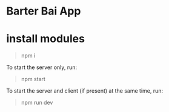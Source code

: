 # Barter Bai App

# install modules

> npm i

To start the server only, run:

> npm start

To start the server and client (if present) at the same time, run:

> npm run dev
